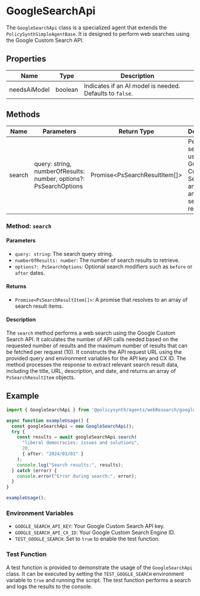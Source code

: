 # GoogleSearchApi

The `GoogleSearchApi` class is a specialized agent that extends the `PolicySynthSimpleAgentBase`. It is designed to perform web searches using the Google Custom Search API.

## Properties

| Name          | Type | Description                              |
|---------------|------|------------------------------------------|
| needsAiModel  | boolean | Indicates if an AI model is needed. Defaults to `false`. |

## Methods

| Name       | Parameters        | Return Type          | Description                 |
|------------|-------------------|----------------------|-----------------------------|
| search     | query: string, numberOfResults: number, options?: PsSearchOptions | Promise<PsSearchResultItem[]> | Performs a search using the Google Custom Search API and returns an array of search results. |

### Method: `search`

#### Parameters

- `query: string`: The search query string.
- `numberOfResults: number`: The number of search results to retrieve.
- `options?: PsSearchOptions`: Optional search modifiers such as `before` or `after` dates.

#### Returns

- `Promise<PsSearchResultItem[]>`: A promise that resolves to an array of search result items.

#### Description

The `search` method performs a web search using the Google Custom Search API. It calculates the number of API calls needed based on the requested number of results and the maximum number of results that can be fetched per request (10). It constructs the API request URL using the provided query and environment variables for the API key and CX ID. The method processes the response to extract relevant search result data, including the title, URL, description, and date, and returns an array of `PsSearchResultItem` objects.

## Example

```typescript
import { GoogleSearchApi } from '@policysynth/agents/webResearch/googleSearchApi.js';

async function exampleUsage() {
  const googleSearchApi = new GoogleSearchApi();
  try {
    const results = await googleSearchApi.search(
      "liberal democracies: issues and solutions",
      20,
      { after: "2024/01/01" }
    );
    console.log("Search results:", results);
  } catch (error) {
    console.error("Error during search:", error);
  }
}

exampleUsage();
```

### Environment Variables

- `GOOGLE_SEARCH_API_KEY`: Your Google Custom Search API key.
- `GOOGLE_SEARCH_API_CX_ID`: Your Google Custom Search Engine ID.
- `TEST_GOOGLE_SEARCH`: Set to `true` to enable the test function.

### Test Function

A test function is provided to demonstrate the usage of the `GoogleSearchApi` class. It can be executed by setting the `TEST_GOOGLE_SEARCH` environment variable to `true` and running the script. The test function performs a search and logs the results to the console.